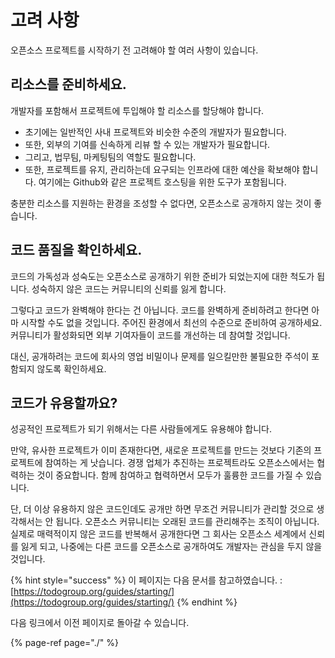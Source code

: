 # 고려 사항

오픈소스 프로젝트를 시작하기 전 고려해야 할 여러 사항이 있습니다. 

## 리소스를 준비하세요. 

개발자를  포함해서 프로젝트에 투입해야 할 리소스를 할당해야 합니다. 

* 초기에는 일반적인 사내 프로젝트와 비슷한 수준의 개발자가 필요합니다. 
* 또한, 외부의 기여를 신속하게 리뷰 할 수 있는 개발자가 필요합니다.
* 그리고, 법무팀, 마케팅팀의 역할도 필요합니다. 
* 또한, 프로젝트를 유지, 관리하는데 요구되는 인프라에 대한 예산을 확보해야 합니다. 여기에는 Github와 같은 프로젝트 호스팅을 위한 도구가 포함됩니다.

충분한 리소스를 지원하는 환경을 조성할 수 없다면, 오픈소스로 공개하지 않는 것이 좋습니다. 

## 코드 품질을 확인하세요. 

코드의 가독성과 성숙도는 오픈소스로 공개하기 위한 준비가 되었는지에 대한 척도가 됩니다. 성숙하지 않은 코드는 커뮤니티의 신뢰를 잃게 합니다. 

그렇다고 코드가 완벽해야 한다는 건 아닙니다. 코드를 완벽하게 준비하려고 한다면 아마 시작할 수도 없을 것입니다. 주어진 환경에서 최선의 수준으로 준비하여 공개하세요. 커뮤니티가 활성화되면 외부 기여자들이 코드를 개선하는 데 참여할 것입니다. 

대신, 공개하려는 코드에 회사의 영업 비밀이나 문제를 일으킬만한 불필요한 주석이 포함되지 않도록 확인하세요. 

## 코드가 유용할까요?

성공적인 프로젝트가 되기 위해서는 다른 사람들에게도 유용해야 합니다. 

만약, 유사한 프로젝트가 이미 존재한다면, 새로운 프로젝트를 만드는 것보다 기존의 프로젝트에 참여하는 게 낫습니다. 경쟁 업체가 추진하는 프로젝트라도 오픈소스에서는 협력하는 것이 중요합니다. 함께 참여하고 협력하면서 모두가 훌륭한 코드를 가질 수 있습니다. 

단, 더 이상 유용하지 않은 코드인데도 공개만 하면 무조건 커뮤니티가 관리할 것으로 생각해서는 안 됩니다. 오픈소스 커뮤니티는 오래된 코드를 관리해주는 조직이 아닙니다. 실제로 매력적이지 않은 코드를 반복해서 공개한다면 그 회사는 오픈소스 세계에서 신뢰를 잃게 되고, 나중에는 다른 코드를 오픈소스로 공개하여도 개발자는 관심을 두지 않을 것입니다.

{% hint style="success" %}
이 페이지는 다음 문서를 참고하였습니다. : [https://todogroup.org/guides/starting/](https://todogroup.org/guides/starting/)
{% endhint %}

다음 링크에서 이전 페이지로 돌아갈 수 있습니다.

{% page-ref page="./" %}

